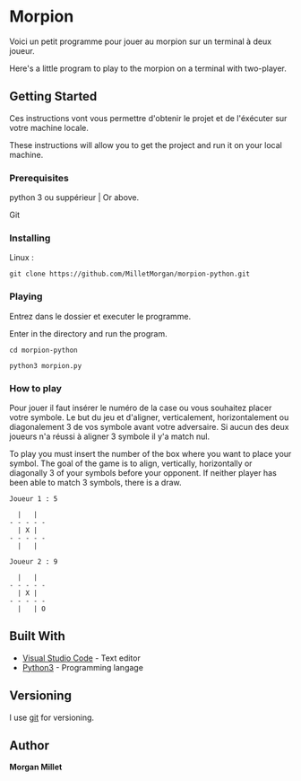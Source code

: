 # Morpion

Voici un petit programme pour jouer au morpion sur un terminal à deux joueur.

Here's a little program to play to the morpion on a terminal with two-player.
## Getting Started

Ces instructions vont vous permettre d'obtenir le projet et de l'éxécuter sur votre machine locale.

These instructions will allow you to get the project and run it on your local machine.

### Prerequisites

python 3 ou suppérieur | Or above.

Git

### Installing

Linux :
```
git clone https://github.com/MilletMorgan/morpion-python.git
```

### Playing

Entrez dans le dossier et executer le programme.

Enter in the directory and run the program.

```
cd morpion-python
```
```
python3 morpion.py
```

### How to play

Pour jouer il faut insérer le numéro de la case ou vous souhaitez placer votre symbole.
Le but du jeu et d'aligner, verticalement, horizontalement ou diagonalement 3 de vos symbole avant votre adversaire. Si aucun des deux joueurs n'a réussi à aligner 3 symbole il y'a match nul.

To play you must insert the number of the box where you want to place your symbol.
The goal of the game is to align, vertically, horizontally or diagonally 3 of your symbols before your opponent. If neither player has been able to match 3 symbols, there is a draw.

```
Joueur 1 : 5
```
```
  |   |  
- - - - -
  | X |  
- - - - -
  |   |   

```
```
Joueur 2 : 9
```
```
  |   |  
- - - - -
  | X |  
- - - - -
  |   | O  
```

## Built With

* [Visual Studio Code](https://code.visualstudio.com/) - Text editor
* [Python3](https://www.python.org/) - Programming langage

## Versioning

I use [git](https://git-scm.com/) for versioning.

## Author

**Morgan Millet**
